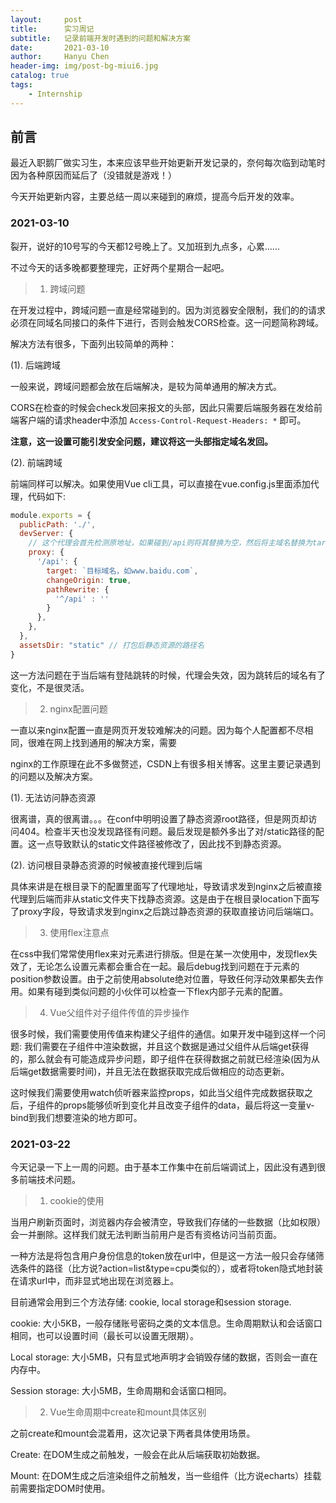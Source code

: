 ```yaml
---
layout:     post
title:      实习周记
subtitle:   记录前端开发时遇到的问题和解决方案
date:       2021-03-10
author:     Hanyu Chen
header-img: img/post-bg-miui6.jpg
catalog: true
tags:
    - Internship
---
```


## 前言

最近入职鹅厂做实习生，本来应该早些开始更新开发记录的，奈何每次临到动笔时因为各种原因而延后了（没错就是游戏！）

今天开始更新内容，主要总结一周以来碰到的麻烦，提高今后开发的效率。

### 2021-03-10

裂开，说好的10号写的今天都12号晚上了。又加班到九点多，心累......

不过今天的话多晚都要整理完，正好两个星期合一起吧。

> 1. 跨域问题

在开发过程中，跨域问题一直是经常碰到的。因为浏览器安全限制，我们的的请求必须在同域名同接口的条件下进行，否则会触发CORS检查。这一问题简称跨域。

解决方法有很多，下面列出较简单的两种：

(1). 后端跨域

一般来说，跨域问题都会放在后端解决，是较为简单通用的解决方式。

CORS在检查的时候会check发回来报文的头部，因此只需要后端服务器在发给前端客户端的请求header中添加 `Access-Control-Request-Headers: *` 即可。

**注意，这一设置可能引发安全问题，建议将这一头部指定域名发回。**

(2). 前端跨域

前端同样可以解决。如果使用Vue cli工具，可以直接在vue.config.js里面添加代理，代码如下:

```javascript
module.exports = {
  publicPath: './',
  devServer: {
    // 这个代理会首先检测原地址，如果碰到/api则将其替换为空，然后将主域名替换为target里的值。
    proxy: {
      '/api': {
        target: `目标域名，如www.baidu.com`,
        changeOrigin: true,
        pathRewrite: {
          '^/api' : ''
        }
      },
    },
  },
  assetsDir: "static" // 打包后静态资源的路径名
}
```

这一方法问题在于当后端有登陆跳转的时候，代理会失效，因为跳转后的域名有了变化，不是很灵活。



> 2. nginx配置问题

一直以来nginx配置一直是网页开发较难解决的问题。因为每个人配置都不尽相同，很难在网上找到通用的解决方案，需要

nginx的工作原理在此不多做赘述，CSDN上有很多相关博客。这里主要记录遇到的问题以及解决方案。

(1). 无法访问静态资源

很离谱，真的很离谱。。。在conf中明明设置了静态资源root路径，但是网页却访问404。检查半天也没发现路径有问题。最后发现是额外多出了对/static路径的配置。这一点导致默认的static文件路径被修改了，因此找不到静态资源。

(2). 访问根目录静态资源的时候被直接代理到后端

具体来讲是在根目录下的配置里面写了代理地址，导致请求发到nginx之后被直接代理到后端而非从static文件夹下找静态资源。这是由于在根目录location下面写了proxy字段，导致请求发到nginx之后跳过静态资源的获取直接访问后端端口。

> 3. 使用flex注意点

在css中我们常常使用flex来对元素进行排版。但是在某一次使用中，发现flex失效了，无论怎么设置元素都会重合在一起。最后debug找到问题在于元素的position参数设置。由于之前使用absolute绝对位置，导致任何浮动效果都失去作用。如果有碰到类似问题的小伙伴可以检查一下flex内部子元素的配置。

> 4. Vue父组件对子组件传值的异步操作

很多时候，我们需要使用传值来构建父子组件的通信。如果开发中碰到这样一个问题: 我们需要在子组件中渲染数据，并且这个数据是通过父组件从后端get获得的，那么就会有可能造成异步问题，即子组件在获得数据之前就已经渲染(因为从后端get数据需要时间)，并且无法在数据获取完成后做相应的动态更新。

这时候我们需要使用watch侦听器来监控props，如此当父组件完成数据获取之后，子组件的props能够侦听到变化并且改变子组件的data，最后将这一变量v-bind到我们想要渲染的地方即可。



### 2021-03-22

今天记录一下上一周的问题。由于基本工作集中在前后端调试上，因此没有遇到很多前端技术问题。

> 1. cookie的使用

当用户刷新页面时，浏览器内存会被清空，导致我们存储的一些数据（比如权限）会一并删除。这样我们就无法判断当前用户是否有资格访问当前页面。

一种方法是将包含用户身份信息的token放在url中，但是这一方法一般只会存储筛选条件的路径（比方说?action=list&type=cpu类似的），或者将token隐式地封装在请求url中，而非显式地出现在浏览器上。

目前通常会用到三个方法存储: cookie, local storage和session storage.

cookie: 大小5KB，一般存储账号密码之类的文本信息。生命周期默认和会话窗口相同，也可以设置时间（最长可以设置无限期）。

Local storage: 大小5MB，只有显式地声明才会销毁存储的数据，否则会一直在内存中。

Session storage: 大小5MB，生命周期和会话窗口相同。

> 2. Vue生命周期中create和mount具体区别

之前create和mount会混着用，这次记录下两者具体使用场景。

Create: 在DOM生成之前触发，一般会在此从后端获取初始数据。

Mount: 在DOM生成之后渲染组件之前触发，当一些组件（比方说echarts）挂载前需要指定DOM时使用。
